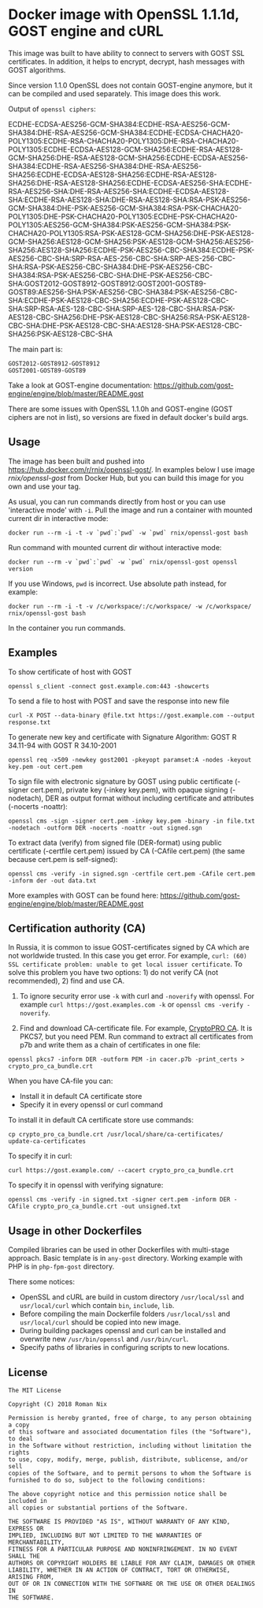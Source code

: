 # Docker image with OpenSSL 1.1.1d, GOST engine and cURL

This image was built to have ability to connect to servers with GOST SSL certificates.
In addition, it helps to encrypt, decrypt, hash messages with GOST algorithms.

Since version 1.1.0 OpenSSL does not contain GOST-engine anymore, but it can be compiled and used separately.
This image does this work.

Output of `openssl ciphers`:

ECDHE-ECDSA-AES256-GCM-SHA384:ECDHE-RSA-AES256-GCM-SHA384:DHE-RSA-AES256-GCM-SHA384:ECDHE-ECDSA-CHACHA20-POLY1305:ECDHE-RSA-CHACHA20-POLY1305:DHE-RSA-CHACHA20-POLY1305:ECDHE-ECDSA-AES128-GCM-SHA256:ECDHE-RSA-AES128-GCM-SHA256:DHE-RSA-AES128-GCM-SHA256:ECDHE-ECDSA-AES256-SHA384:ECDHE-RSA-AES256-SHA384:DHE-RSA-AES256-SHA256:ECDHE-ECDSA-AES128-SHA256:ECDHE-RSA-AES128-SHA256:DHE-RSA-AES128-SHA256:ECDHE-ECDSA-AES256-SHA:ECDHE-RSA-AES256-SHA:DHE-RSA-AES256-SHA:ECDHE-ECDSA-AES128-SHA:ECDHE-RSA-AES128-SHA:DHE-RSA-AES128-SHA:RSA-PSK-AES256-GCM-SHA384:DHE-PSK-AES256-GCM-SHA384:RSA-PSK-CHACHA20-POLY1305:DHE-PSK-CHACHA20-POLY1305:ECDHE-PSK-CHACHA20-POLY1305:AES256-GCM-SHA384:PSK-AES256-GCM-SHA384:PSK-CHACHA20-POLY1305:RSA-PSK-AES128-GCM-SHA256:DHE-PSK-AES128-GCM-SHA256:AES128-GCM-SHA256:PSK-AES128-GCM-SHA256:AES256-SHA256:AES128-SHA256:ECDHE-PSK-AES256-CBC-SHA384:ECDHE-PSK-AES256-CBC-SHA:SRP-RSA-AES-256-CBC-SHA:SRP-AES-256-CBC-SHA:RSA-PSK-AES256-CBC-SHA384:DHE-PSK-AES256-CBC-SHA384:RSA-PSK-AES256-CBC-SHA:DHE-PSK-AES256-CBC-SHA:GOST2012-GOST8912-GOST8912:GOST2001-GOST89-GOST89:AES256-SHA:PSK-AES256-CBC-SHA384:PSK-AES256-CBC-SHA:ECDHE-PSK-AES128-CBC-SHA256:ECDHE-PSK-AES128-CBC-SHA:SRP-RSA-AES-128-CBC-SHA:SRP-AES-128-CBC-SHA:RSA-PSK-AES128-CBC-SHA256:DHE-PSK-AES128-CBC-SHA256:RSA-PSK-AES128-CBC-SHA:DHE-PSK-AES128-CBC-SHA:AES128-SHA:PSK-AES128-CBC-SHA256:PSK-AES128-CBC-SHA

The main part is:
```
GOST2012-GOST8912-GOST8912
GOST2001-GOST89-GOST89
```

Take a look at GOST-engine documentation: https://github.com/gost-engine/engine/blob/master/README.gost

There are some issues with OpenSSL 1.1.0h and GOST-engine (GOST ciphers are not in list), so versions are fixed in default docker's build args.


## Usage

The image has been built and pushed into https://hub.docker.com/r/rnix/openssl-gost/.
In examples below I use image *rnix/openssl-gost* from Docker Hub, but you can build this image for you own and use your tag.

As usual, you can run commands directly from host or you can use 'interactive mode' with `-i`.
Pull the image and run a container with mounted current dir in interactive mode:

```
docker run --rm -i -t -v `pwd`:`pwd` -w `pwd` rnix/openssl-gost bash
```
Run command with mounted current dir without interactive mode:

```
docker run --rm -v `pwd`:`pwd` -w `pwd` rnix/openssl-gost openssl version
```

If you use Windows, `pwd` is incorrect. Use absolute path instead, for example:
```
docker run --rm -i -t -v /c/workspace/:/c/workspace/ -w /c/workspace/ rnix/openssl-gost bash
```
    
In the container you run commands.


## Examples

To show certificate of host with GOST
```
openssl s_client -connect gost.example.com:443 -showcerts
```

To send a file to host with POST and save the response into new file
```
curl -X POST --data-binary @file.txt https://gost.example.com --output response.txt
```

To generate new key and certificate with Signature Algorithm: GOST R 34.11-94 with GOST R 34.10-2001
```
openssl req -x509 -newkey gost2001 -pkeyopt paramset:A -nodes -keyout key.pem -out cert.pem
```

To sign file with electronic signature by GOST using public certificate (-signer cert.pem),
private key (-inkey key.pem), with opaque signing (-nodetach),
DER as output format without including certificate and attributes (-nocerts -noattr):
```
openssl cms -sign -signer cert.pem -inkey key.pem -binary -in file.txt -nodetach -outform DER -nocerts -noattr -out signed.sgn
```

To extract data (verify) from signed file (DER-format) using public certificate (-certfile cert.pem) 
issued by CA (-CAfile cert.pem) (the same because cert.pem is self-signed):
```
openssl cms -verify -in signed.sgn -certfile cert.pem -CAfile cert.pem -inform der -out data.txt
```

More examples with GOST can be found here: https://github.com/gost-engine/engine/blob/master/README.gost


## Certification authority (CA)

In Russia, it is common to issue GOST-certificates signed by CA which are not worldwide trusted.
In this case you get error. For example, `curl: (60) SSL certificate problem: unable to get local issuer certificate`.
To solve this problem you have two options: 1) do not verify CA (not recommended), 2) find and use CA.

1. To ignore security error use `-k` with curl and `-noverify` with openssl. 
For example `curl https://gost.examples.com -k` or `openssl cms -verify -noverify`.

2. Find and download CA-certificate file. 
For example, [CryptoPRO CA](http://cpca.cryptopro.ru/cacer.p7b). It is PKCS7, but you need PEM.
Run command to extract all certificates from p7b and write them as a chain of certificates in one file:
```
openssl pkcs7 -inform DER -outform PEM -in cacer.p7b -print_certs > crypto_pro_ca_bundle.crt
```

When you have CA-file you can: 

* Install it in default CA certificate store
* Specify it in every openssl or curl command

To install it in default CA certificate store use commands:
```
cp crypto_pro_ca_bundle.crt /usr/local/share/ca-certificates/
update-ca-certificates
```

To specify it in curl:
```
curl https://gost.example.com/ --cacert crypto_pro_ca_bundle.crt
```

To specify it in openssl with verifying signature:
```
openssl cms -verify -in signed.txt -signer cert.pem -inform DER -CAfile crypto_pro_ca_bundle.crt -out unsigned.txt
```


## Usage in other Dockerfiles

Compiled libraries can be used in other Dockerfiles with multi-stage approach. Basic template is in `any-gost` directory.
Working example with PHP is in `php-fpm-gost` directory.

There some notices:

* OpenSSL and cURL are build in custom directory `/usr/local/ssl` and `usr/local/curl` 
  which contain `bin`, `include`, `lib`.
* Before compiling the main Dockerfile folders `/usr/local/ssl` and `usr/local/curl` should be copied into new image.
* During building packages openssl and curl can be installed and overwrite new `/usr/bin/openssl` and `/usr/bin/curl`.
* Specify paths of libraries in configuring scripts to new locations.


## License

    The MIT License

    Copyright (C) 2018 Roman Nix

    Permission is hereby granted, free of charge, to any person obtaining a copy
    of this software and associated documentation files (the "Software"), to deal
    in the Software without restriction, including without limitation the rights
    to use, copy, modify, merge, publish, distribute, sublicense, and/or sell
    copies of the Software, and to permit persons to whom the Software is
    furnished to do so, subject to the following conditions:

    The above copyright notice and this permission notice shall be included in
    all copies or substantial portions of the Software.

    THE SOFTWARE IS PROVIDED "AS IS", WITHOUT WARRANTY OF ANY KIND, EXPRESS OR
    IMPLIED, INCLUDING BUT NOT LIMITED TO THE WARRANTIES OF MERCHANTABILITY,
    FITNESS FOR A PARTICULAR PURPOSE AND NONINFRINGEMENT. IN NO EVENT SHALL THE
    AUTHORS OR COPYRIGHT HOLDERS BE LIABLE FOR ANY CLAIM, DAMAGES OR OTHER
    LIABILITY, WHETHER IN AN ACTION OF CONTRACT, TORT OR OTHERWISE, ARISING FROM,
    OUT OF OR IN CONNECTION WITH THE SOFTWARE OR THE USE OR OTHER DEALINGS IN
    THE SOFTWARE.

